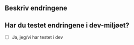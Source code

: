 ## Beskriv endringene

## Har du testet endringene i dev-miljøet?
- [ ] Ja, jeg/vi har testet i dev
